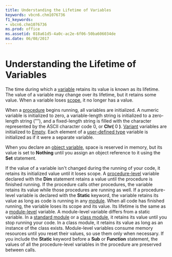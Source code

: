 ```yaml
---
title: Understanding the Lifetime of Variables
keywords: vbcn6.chm1076736
f1_keywords:
- vbcn6.chm1076736
ms.prod: office
ms.assetid: 018a61d5-4a0c-ac2e-6f06-50ba606034de
ms.date: 06/08/2017
---
```



# Understanding the Lifetime of Variables

The time during which a [variable](vbe-glossary.md) retains its value is known as its lifetime. The value of a variable may change over its lifetime, but it retains some value. When a variable loses [scope](vbe-glossary.md), it no longer has a value.

When a [procedure](vbe-glossary.md) begins running, all variables are initialized. A numeric variable is initialized to zero, a variable-length string is initialized to a zero-length string (""), and a fixed-length string is filled with the character represented by the ASCII character code 0, or **Chr(** 0 **)**. [Variant](vbe-glossary.md) variables are initialized to [Empty](vbe-glossary.md). Each element of a [user-defined type](vbe-glossary.md) variable is initialized as if it were a separate variable.

When you declare an [object variable](vbe-glossary.md), space is reserved in memory, but its value is set to **Nothing** until you assign an object reference to it using the **Set** statement.

If the value of a variable isn't changed during the running of your code, it retains its initialized value until it loses scope.
A [procedure-level](vbe-glossary.md) variable declared with the **Dim** statement retains a value until the procedure is finished running. If the procedure calls other procedures, the variable retains its value while those procedures are running as well.
If a procedure-level variable is declared with the **Static** keyword, the variable retains its value as long as code is running in any [module](vbe-glossary.md). When all code has finished running, the variable loses its scope and its value. Its lifetime is the same as a [module-level](vbe-glossary.md) variable.
A module-level variable differs from a static variable. In a [standard module](vbe-glossary.md) or a [class module](vbe-glossary.md), it retains its value until you stop running your code. In a class module, it retains its value as long as an instance of the class exists. Module-level variables consume memory resources until you reset their values, so use them only when necessary.
If you include the **Static** keyword before a **Sub** or **Function** statement, the values of all the procedure-level variables in the procedure are preserved between calls.

